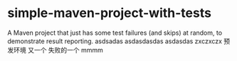 # simple-maven-project-with-tests
A Maven project that just has some test failures (and skips) at random, to demonstrate result reporting.
asdsadas
asdasdasdas
asdasdas
zxczxczx
预发环境
又一个
失败的一个
mmmm
